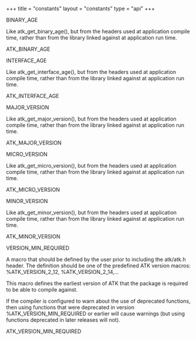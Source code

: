 +++
title = "constants"
layout = "constants"
type = "api"
+++
<p class="api-heading">BINARY_AGE</p>
<p class="api-doc">Like atk_get_binary_age(), but from the headers used at
application compile time, rather than from the library linked
against at application run time.</p>
<p class="api-ctype">ATK_BINARY_AGE</p>
<p class="api-heading">INTERFACE_AGE</p>
<p class="api-doc">Like atk_get_interface_age(), but from the headers used at
application compile time, rather than from the library linked
against at application run time.</p>
<p class="api-ctype">ATK_INTERFACE_AGE</p>
<p class="api-heading">MAJOR_VERSION</p>
<p class="api-doc">Like atk_get_major_version(), but from the headers used at
application compile time, rather than from the library linked
against at application run time.</p>
<p class="api-ctype">ATK_MAJOR_VERSION</p>
<p class="api-heading">MICRO_VERSION</p>
<p class="api-doc">Like atk_get_micro_version(), but from the headers used at
application compile time, rather than from the library linked
against at application run time.</p>
<p class="api-ctype">ATK_MICRO_VERSION</p>
<p class="api-heading">MINOR_VERSION</p>
<p class="api-doc">Like atk_get_minor_version(), but from the headers used at
application compile time, rather than from the library linked
against at application run time.</p>
<p class="api-ctype">ATK_MINOR_VERSION</p>
<p class="api-heading">VERSION_MIN_REQUIRED</p>
<p class="api-doc">A macro that should be defined by the user prior to including
the atk/atk.h header.
The definition should be one of the predefined ATK version
macros: %ATK_VERSION_2_12, %ATK_VERSION_2_14,...

This macro defines the earliest version of ATK that the package is
required to be able to compile against.

If the compiler is configured to warn about the use of deprecated
functions, then using functions that were deprecated in version
%ATK_VERSION_MIN_REQUIRED or earlier will cause warnings (but
using functions deprecated in later releases will not).</p>
<p class="api-ctype">ATK_VERSION_MIN_REQUIRED</p>
